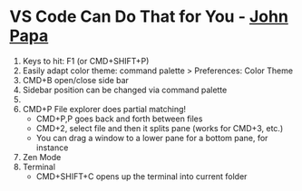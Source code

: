 # VS Code Can Do That for You - [John Papa](https://twitter.com/john_papa)

1. Keys to hit: F1 (or CMD+SHIFT+P)
1. Easily adapt color theme: command palette > Preferences: Color Theme
1. CMD+B open/close side bar
1. Sidebar position can be changed via command palette
1.
1. CMD+P File explorer does partial matching!
    - CMD+P,P goes back and forth between files
    - CMD+2, select file and then it splits pane (works for CMD+3, etc.)
    - You can drag a window to a lower pane for a bottom pane, for instance
1. Zen Mode
1. Terminal
    - CMD+SHIFT+C opens up the terminal into current folder
